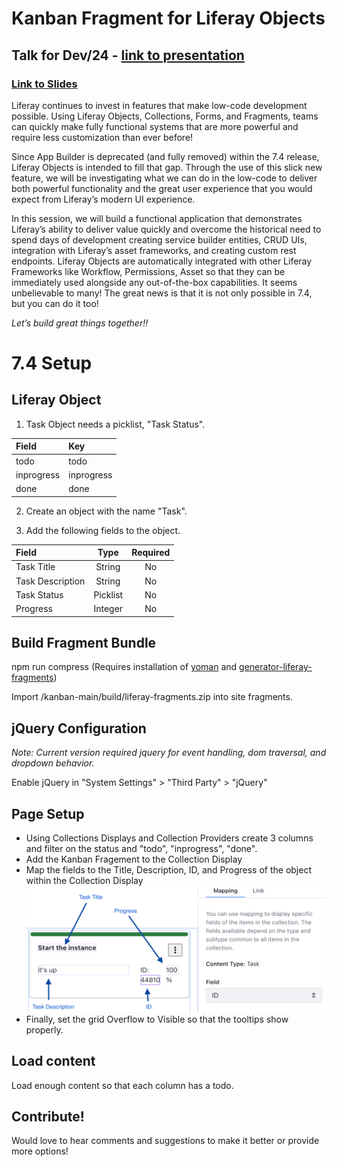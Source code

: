 # Kanban Fragment for Liferay Objects

## Talk for Dev/24 - [link to presentation](https://youtu.be/PSxgzOfDe1Y?t=38818)
### [Link to Slides](https://docs.google.com/presentation/d/1hMpv10iZphf0h6STao6ODHY1w51lTNivxs61GJbLW5c)

Liferay continues to invest in features that make low-code development possible. Using Liferay Objects, Collections, Forms, and Fragments, teams can quickly make fully functional systems that are more powerful and require less customization than ever before!

Since App Builder is deprecated (and fully removed) within the 7.4 release, Liferay Objects is intended to fill that gap. Through the use of this slick new feature, we will be investigating what we can do in the low-code to deliver both powerful functionality and the great user experience that you would expect from Liferay’s modern UI experience.

In this session, we will build a functional application that demonstrates Liferay’s ability to deliver value quickly and overcome the historical need to spend days of development creating service builder entities, CRUD UIs, integration with Liferay’s asset frameworks, and creating custom rest endpoints. Liferay Objects are automatically integrated with other Liferay Frameworks like Workflow, Permissions, Asset so that they can be immediately used alongside any out-of-the-box capabilities. It seems unbelievable to many! The great news is that it is not only possible in 7.4, but you can do it too!

*Let’s build great things together!!*

# 7.4 Setup

## Liferay Object

1. Task Object needs a picklist, "Task Status".

| Field       | Key         |
| :---        | :---        |
| todo        | todo        |
| inprogress  | inprogress  |
| done        | done        |

2. Create an object with the name "Task".

3. Add the following fields to the object.

| Field             | Type            | Required  |
| :---              |      :----:     |  :----:   |
| Task Title        | String          | No        |
| Task Description  | String          | No        |
| Task Status       | Picklist        | No        |
| Progress          | Integer         | No        |

## Build Fragment Bundle

npm run compress (Requires installation of [yoman](https://yeoman.io/codelab/setup.html) and [generator-liferay-fragments](https://www.npmjs.com/package/generator-liferay-fragments))

Import /kanban-main/build/liferay-fragments.zip into site fragments.

## jQuery Configuration

*Note: Current version required jquery for event handling, dom traversal, and dropdown behavior.*

Enable jQuery in "System Settings" > "Third Party" > "jQuery"

## Page Setup

* Using Collections Displays and Collection Providers create 3 columns and filter on the status and "todo", "inprogress", "done".
* Add the Kanban Fragement to the Collection Display
* Map the fields to the Title, Description, ID, and Progress of the object within the Collection Display
   ![Mapping](./screenshots/mapping1.png)
* Finally, set the grid Overflow to Visible so that the tooltips show properly.

## Load content

Load enough content so that each column has a todo. 

## Contribute! 

Would love to hear comments and suggestions to make it better or provide more options!
